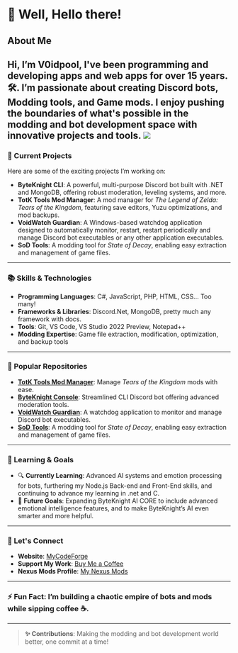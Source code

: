 # 👋 Well, Hello there!

## About Me
Hi, I’m **V0idpool**, I've been programming and developing apps and web apps for over 15 years.🛠️.
I’m passionate about creating **Discord bots**, **Modding tools**,  and **Game mods**. I enjoy pushing the boundaries of what's possible in the modding and bot development space with innovative projects and tools.
![](https://github-readme-stats.vercel.app/api?username=V0idpool&theme=monokai&hide_border=false&include_all_commits=true&count_private=true)
---

### 🚀 Current Projects
Here are some of the exciting projects I’m working on:
- **ByteKnight CLI**: A powerful, multi-purpose Discord bot built with .NET and MongoDB, offering robust moderation, leveling systems, and more.  
- **TotK Tools Mod Manager**: A mod manager for *The Legend of Zelda: Tears of the Kingdom*, featuring save editors, Yuzu optimizations, and mod backups.  
- **VoidWatch Guardian**: A Windows-based watchdog application designed to automatically monitor, restart, restart periodically and manage Discord bot executables or any other application executables.
- **SoD Tools**: A modding tool for *State of Decay*, enabling easy extraction and management of game files.

---

### 📚 Skills & Technologies
- **Programming Languages**: C#, JavaScript, PHP, HTML, CSS... Too many!
- **Frameworks & Libraries**: Discord.Net, MongoDB, pretty much any framework with docs.
- **Tools**: Git, VS Code, VS Studio 2022 Preview, Notepad++
- **Modding Expertise**: Game file extraction, modification, optimization, and backup tools  

---

### 🌟 Popular Repositories
- [**TotK Tools Mod Manager**](https://github.com/V0idpool/TotK-Tools-Mod-Manager): Manage *Tears of the Kingdom* mods with ease.  
- [**ByteKnight Console**](https://github.com/V0idpool/ByteKnight_Console): Streamlined CLI Discord bot offering advanced moderation tools.  
- [**VoidWatch Guardian**](https://github.com/V0idpool/VoidWatch_Guardian): A watchdog application to monitor and manage Discord bot executables.
- [**SoD Tools**](https://github.com/V0idpool/SoD_Tools): A modding tool for *State of Decay*, enabling easy extraction and management of game files.

---

### 🌱 Learning & Goals
- 🔍 **Currently Learning**: Advanced AI systems and emotion processing for bots, furthering my Node.js Back-end and Front-End skills, and continuing to advance my learning in .net and C.  
- 🎯 **Future Goals**: Expanding ByteKnight AI CORE to include advanced emotional intelligence features, and to make ByteKnight’s AI even smarter and more helpful.

---

### 💬 Let's Connect
- **Website**: [MyCodeForge](https://mycodeforge.com/)  
- **Support My Work**: [Buy Me a Coffee](https://www.buymeacoffee.com/ByteKnight)  
- **Nexus Mods Profile**: [My Nexus Mods](https://next.nexusmods.com/profile/XllVoiDllX/mods)  

---

### ⚡ Fun Fact: I’m building a chaotic empire of bots and mods while sipping coffee ☕.

---

> **✨ Contributions**: Making the modding and bot development world better, one commit at a time!
